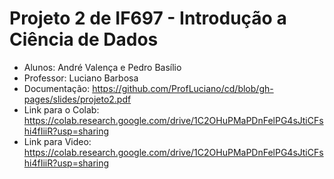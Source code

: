 # Projeto 2 de IF697 - Introdução a Ciência de Dados


*   Alunos: André Valença e Pedro Basílio
*   Professor: Luciano Barbosa
*   Documentação: https://github.com/ProfLuciano/cd/blob/gh-pages/slides/projeto2.pdf
*   Link para o Colab: https://colab.research.google.com/drive/1C2OHuPMaPDnFelPG4sJtiCFshi4fIiiR?usp=sharing
*   Link para Video: https://colab.research.google.com/drive/1C2OHuPMaPDnFelPG4sJtiCFshi4fIiiR?usp=sharing
